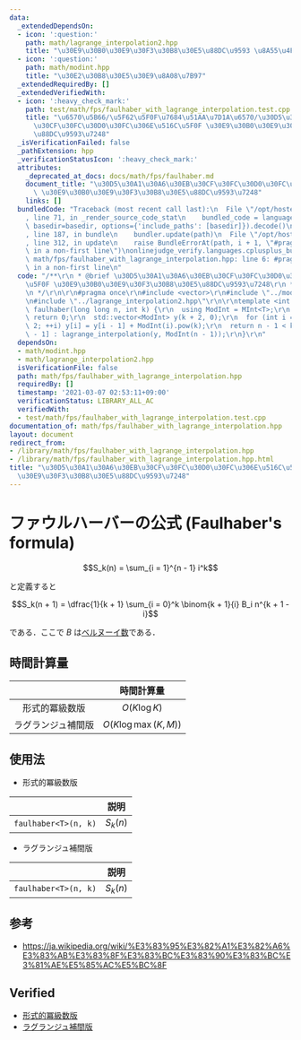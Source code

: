 ```yaml
---
data:
  _extendedDependsOn:
  - icon: ':question:'
    path: math/lagrange_interpolation2.hpp
    title: "\u30E9\u30B0\u30E9\u30F3\u30B8\u30E5\u88DC\u9593 \u8A55\u4FA1\u72482"
  - icon: ':question:'
    path: math/modint.hpp
    title: "\u30E2\u30B8\u30E5\u30E9\u8A08\u7B97"
  _extendedRequiredBy: []
  _extendedVerifiedWith:
  - icon: ':heavy_check_mark:'
    path: test/math/fps/faulhaber_with_lagrange_interpolation.test.cpp
    title: "\u6570\u5B66/\u5F62\u5F0F\u7684\u51AA\u7D1A\u6570/\u30D5\u30A1\u30A6\u30EB\
      \u30CF\u30FC\u30D0\u30FC\u306E\u516C\u5F0F \u30E9\u30B0\u30E9\u30F3\u30B8\u30E5\
      \u88DC\u9593\u7248"
  _isVerificationFailed: false
  _pathExtension: hpp
  _verificationStatusIcon: ':heavy_check_mark:'
  attributes:
    _deprecated_at_docs: docs/math/fps/faulhaber.md
    document_title: "\u30D5\u30A1\u30A6\u30EB\u30CF\u30FC\u30D0\u30FC\u306E\u516C\u5F0F\
      \ \u30E9\u30B0\u30E9\u30F3\u30B8\u30E5\u88DC\u9593\u7248"
    links: []
  bundledCode: "Traceback (most recent call last):\n  File \"/opt/hostedtoolcache/Python/3.9.4/x64/lib/python3.9/site-packages/onlinejudge_verify/documentation/build.py\"\
    , line 71, in _render_source_code_stat\n    bundled_code = language.bundle(stat.path,\
    \ basedir=basedir, options={'include_paths': [basedir]}).decode()\n  File \"/opt/hostedtoolcache/Python/3.9.4/x64/lib/python3.9/site-packages/onlinejudge_verify/languages/cplusplus.py\"\
    , line 187, in bundle\n    bundler.update(path)\n  File \"/opt/hostedtoolcache/Python/3.9.4/x64/lib/python3.9/site-packages/onlinejudge_verify/languages/cplusplus_bundle.py\"\
    , line 312, in update\n    raise BundleErrorAt(path, i + 1, \"#pragma once found\
    \ in a non-first line\")\nonlinejudge_verify.languages.cplusplus_bundle.BundleErrorAt:\
    \ math/fps/faulhaber_with_lagrange_interpolation.hpp: line 6: #pragma once found\
    \ in a non-first line\n"
  code: "/**\r\n * @brief \u30D5\u30A1\u30A6\u30EB\u30CF\u30FC\u30D0\u30FC\u306E\u516C\
    \u5F0F \u30E9\u30B0\u30E9\u30F3\u30B8\u30E5\u88DC\u9593\u7248\r\n * @docs docs/math/fps/faulhaber.md\r\
    \n */\r\n\r\n#pragma once\r\n#include <vector>\r\n#include \"../modint.hpp\"\r\
    \n#include \"../lagrange_interpolation2.hpp\"\r\n\r\ntemplate <int T>\r\nMInt<T>\
    \ faulhaber(long long n, int k) {\r\n  using ModInt = MInt<T>;\r\n  if (n < 1)\
    \ return 0;\r\n  std::vector<ModInt> y(k + 2, 0);\r\n  for (int i = 1; i < k +\
    \ 2; ++i) y[i] = y[i - 1] + ModInt(i).pow(k);\r\n  return n - 1 < k + 2 ? y[n\
    \ - 1] : lagrange_interpolation(y, ModInt(n - 1));\r\n}\r\n"
  dependsOn:
  - math/modint.hpp
  - math/lagrange_interpolation2.hpp
  isVerificationFile: false
  path: math/fps/faulhaber_with_lagrange_interpolation.hpp
  requiredBy: []
  timestamp: '2021-03-07 02:53:11+09:00'
  verificationStatus: LIBRARY_ALL_AC
  verifiedWith:
  - test/math/fps/faulhaber_with_lagrange_interpolation.test.cpp
documentation_of: math/fps/faulhaber_with_lagrange_interpolation.hpp
layout: document
redirect_from:
- /library/math/fps/faulhaber_with_lagrange_interpolation.hpp
- /library/math/fps/faulhaber_with_lagrange_interpolation.hpp.html
title: "\u30D5\u30A1\u30A6\u30EB\u30CF\u30FC\u30D0\u30FC\u306E\u516C\u5F0F \u30E9\u30B0\
  \u30E9\u30F3\u30B8\u30E5\u88DC\u9593\u7248"
---
```

# ファウルハーバーの公式 (Faulhaber's formula)

$$S_k(n) = \sum_{i = 1}^{n - 1} i^k$$

と定義すると

$$S_k(n + 1) = \dfrac{1}{k + 1} \sum_{i = 0}^k \binom{k + 1}{i} B_i n^{k + 1 - i}$$

である．ここで $B$ は[ベルヌーイ数](bernoulli_number)である．


## 時間計算量

||時間計算量|
|:--:|:--:|
|形式的冪級数版|$O(K\log{K})$|
|ラグランジュ補間版|$O(K \log{\max(K, M)})$|


## 使用法

- 形式的冪級数版

||説明|
|:--:|:--:|
|`faulhaber<T>(n, k)`|$S_k(n)$|

- ラグランジュ補間版

||説明|
|:--:|:--:|
|`faulhaber<T>(n, k)`|$S_k(n)$|


## 参考

- https://ja.wikipedia.org/wiki/%E3%83%95%E3%82%A1%E3%82%A6%E3%83%AB%E3%83%8F%E3%83%BC%E3%83%90%E3%83%BC%E3%81%AE%E5%85%AC%E5%BC%8F


## Verified

- [形式的冪級数版](https://yukicoder.me/submissions/431468)
- [ラグランジュ補間版](https://yukicoder.me/submissions/437458)
